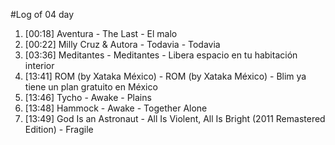 #Log of 04 day

1. [00:18] Aventura - The Last - El malo
1. [00:22] Milly Cruz & Autora - Todavia - Todavia
1. [03:36] Meditantes - Meditantes - Libera espacio en tu habitación interior
1. [13:41] ROM (by Xataka México) - ROM (by Xataka México) - Blim ya tiene un plan gratuito en México
1. [13:46] Tycho - Awake - Plains
1. [13:48] Hammock - Awake - Together Alone
1. [13:49] God Is an Astronaut - All Is Violent, All Is Bright (2011 Remastered Edition) - Fragile
